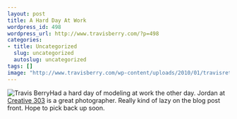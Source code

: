 ```yaml
--- 
layout: post
title: A Hard Day At Work
wordpress_id: 498
wordpress_url: http://www.travisberry.com/?p=498
categories: 
- title: Uncategorized
  slug: uncategorized
  autoslug: uncategorized
tags: []
image: "http://www.travisberry.com/wp-content/uploads/2010/01/travisretouchglow-640x489.jpg"
---
```

![Travis Berry](http://www.travisberry.com/wp-content/uploads/2010/01/travisretouchglow-640x489.jpg "Travis Berry")Had a hard day of modeling at work the other day. Jordan at [Creative 303](http://www.creative303.com) is a great photographer. Really kind of lazy on the blog post front. Hope to pick back up soon.
